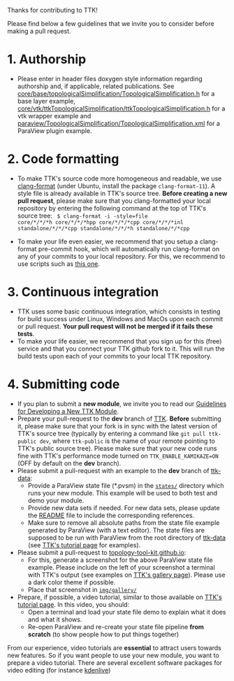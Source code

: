 Thanks for contributing to TTK!

Please find below a few guidelines that we invite you to consider before making a pull request.

# 1. Authorship
  - Please enter in header files doxygen style information regarding authorship and, if applicable, related publications. See [core/base/topologicalSimplification/TopologicalSimplification.h](https://github.com/topology-tool-kit/ttk/blob/dev/core/base/topologicalSimplification/TopologicalSimplification.h) for a base layer example, [core/vtk/ttkTopologicalSimplification/ttkTopologicalSimplification.h](https://github.com/topology-tool-kit/ttk/blob/dev/core/vtk/ttkTopologicalSimplification/ttkTopologicalSimplification.h) for a vtk wrapper example and [paraview/TopologicalSimplification/TopologicalSimplification.xml](https://github.com/topology-tool-kit/ttk/blob/dev/paraview/TopologicalSimplification/TopologicalSimplification.xml) for a ParaView plugin example.

# 2. Code formatting
  - To make TTK's source code more homogeneous and readable, we use [clang-format](https://clang.llvm.org/docs/ClangFormat.html) (under Ubuntu, install the package <code>clang-format-11</code>). A style file is already available in TTK's source tree.
**Before creating a new pull request**, please make sure that you clang-formatted your local 
repository by entering the following command at the top of TTK's source tree: <code>
$ clang-format -i -style=file core/\*/\*/\*h core/\*/\*/\*hpp core/\*/\*/\*cpp core/\*/\*/\*inl standalone/\*/\*/\*cpp standalone/\*/\*/\*h standalone/\*/\*cpp </code>

  - To make your life even easier, we recommend that you setup a clang-format pre-commit hook, which will automatically run clang-format on any of your commits to your local repository.
For this, we recommend to use scripts such as [this one](https://github.com/barisione/clang-format-hooks/).


# 3. Continuous integration
  - TTK uses some basic continuous integration, which consists in testing for build success under Linux, Windows and MacOs upon each commit or pull request. **Your pull request will not be merged if it fails these tests**.
  - To make your life easier, we recommend that you sign up for this (free) service and that you connect your TTK github fork to it. This will run the build tests upon each of your commits to your local TTK repository.


# 4. Submitting code
  - If you plan to submit a **new module**, we invite you to read our [Guidelines for Developing a New TTK Module](https://github.com/topology-tool-kit/ttk/wiki/Guidelines-for-Developing-a-New-TTK-Module). 
  - Prepare your pull-request to the **dev** branch of [TTK](https://github.com/topology-tool-kit/ttk/tree/dev). **Before** submitting it, please make sure that your fork is in sync with the latest version of TTK's source tree (typically by entering a command like <code>git pull ttk-public dev</code>, where <code>ttk-public</code> is the name of your remote pointing to TTK's public source tree). Please make sure that your new code runs fine with TTK's performance mode turned on <code>TTK\_ENABLE\_KAMIKAZE=ON</code> (OFF by default on the **dev** branch).
  - Please submit a pull-request with an example to the **dev** branch of [ttk-data](https://github.com/topology-tool-kit/ttk-data/tree/dev):
    - Provide a ParaView state file (*.pvsm) in the [<code>states/</code>](https://github.com/topology-tool-kit/ttk-data/tree/dev/states) directory which runs your new module. This example will be used to both test and demo your module.
    - Provide new data sets if needed. For new data sets, please update the [README](https://github.com/topology-tool-kit/ttk-data/blob/dev/README) file to include the corresponding references.
    - Make sure to remove all absolute paths from the state file example generated by ParaView (with a text editor). The state files are supposed to be run with ParaView from the root directory of [ttk-data](https://github.com/topology-tool-kit/ttk-data) (see [TTK's tutorial page](https://topology-tool-kit.github.io/tutorials.html) for examples).
  - Please submit a pull-request to [topology-tool-kit.github.io](https://github.com/topology-tool-kit/topology-tool-kit.github.io):
    - For this, generate a screenshot for the above ParaView state file example. Please include on the left of your screenshot a terminal with TTK's output (see examples on [TTK's gallery page](https://topology-tool-kit.github.io/gallery.html)). Please use a dark color theme if possible.
    - Place that screenshot in [<code>img/gallery/</code>](https://github.com/topology-tool-kit/topology-tool-kit.github.io/tree/master/img/gallery)
  - Prepare, if possible, a video tutorial, similar to those available on [TTK's tutorial page](https://topology-tool-kit.github.io/tutorials.html). In this video, you should:
    - Open a terminal and load your state file demo to explain what it does and what it shows.
    - Re-open ParaView and re-create your state file pipeline **from scratch** (to show people how to put things together)

From our experience, video tutorials are **essential** to attract users towards new features. So if you want people to use your new module, you want to prepare a video tutorial. There are several excellent software packages for video editing (for instance [kdenlive](https://kdenlive.org/en/))
